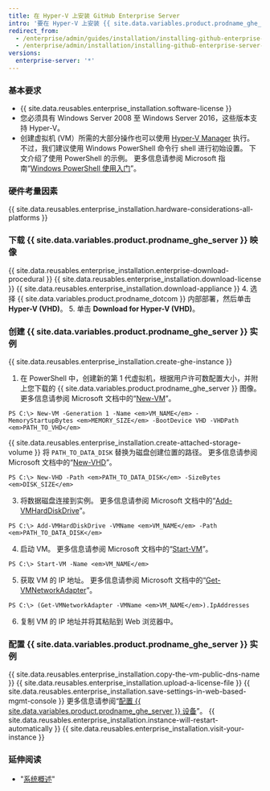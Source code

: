 ```yaml
---
title: 在 Hyper-V 上安装 GitHub Enterprise Server
intro: '要在 Hyper-V 上安装 {{ site.data.variables.product.prodname_ghe_server }}，您必须部署到运行 Windows Server 2008 至 Windows Server 2016 的机器上。'
redirect_from:
  - /enterprise/admin/guides/installation/installing-github-enterprise-on-hyper-v/
  - /enterprise/admin/installation/installing-github-enterprise-server-on-hyper-v
versions:
  enterprise-server: '*'
---
```


### 基本要求

- {{ site.data.reusables.enterprise_installation.software-license }}
- 您必须具有 Windows Server 2008 至 Windows Server 2016，这些版本支持 Hyper-V。
- 创建虚拟机 (VM）所需的大部分操作也可以使用 [Hyper-V Manager](https://docs.microsoft.com/en-us/windows-server/virtualization/hyper-v/manage/remotely-manage-hyper-v-hosts) 执行。 不过，我们建议使用 Windows PowerShell 命令行 shell 进行初始设置。 下文介绍了使用 PowerShell 的示例。 更多信息请参阅 Microsoft 指南“[Windows PowerShell 使用入门](https://docs.microsoft.com/en-us/powershell/scripting/getting-started/getting-started-with-windows-powershell?view=powershell-5.1)”。

### 硬件考量因素

{{ site.data.reusables.enterprise_installation.hardware-considerations-all-platforms }}

### 下载 {{ site.data.variables.product.prodname_ghe_server }} 映像

{{ site.data.reusables.enterprise_installation.enterprise-download-procedural }}
{{ site.data.reusables.enterprise_installation.download-license }}
{{ site.data.reusables.enterprise_installation.download-appliance }}
4. 选择 {{ site.data.variables.product.prodname_dotcom }} 内部部署，然后单击 **Hyper-V (VHD)**。
5. 单击 **Download for Hyper-V (VHD)**。

### 创建 {{ site.data.variables.product.prodname_ghe_server }} 实例

{{ site.data.reusables.enterprise_installation.create-ghe-instance }}

1. 在 PowerShell 中，创建新的第 1 代虚拟机，根据用户许可数配置大小，并附上您下载的 {{ site.data.variables.product.prodname_ghe_server }} 图像。 更多信息请参阅 Microsoft 文档中的“[New-VM](https://docs.microsoft.com/en-us/powershell/module/hyper-v/new-vm?view=win10-ps)”。
  ```shell
  PS C:\> New-VM -Generation 1 -Name <em>VM_NAME</em> -MemoryStartupBytes <em>MEMORY_SIZE</em> -BootDevice VHD -VHDPath <em>PATH_TO_VHD</em>  
  ```
{{ site.data.reusables.enterprise_installation.create-attached-storage-volume }} 将 `PATH_TO_DATA_DISK` 替换为磁盘创建位置的路径。 更多信息请参阅 Microsoft 文档中的“[New-VHD](https://docs.microsoft.com/en-us/powershell/module/hyper-v/new-vhd?view=win10-ps)”。
  ```shell
  PS C:\> New-VHD -Path <em>PATH_TO_DATA_DISK</em> -SizeBytes <em>DISK_SIZE</em>
  ```
3. 将数据磁盘连接到实例。 更多信息请参阅 Microsoft 文档中的“[Add-VMHardDiskDrive](https://docs.microsoft.com/en-us/powershell/module/hyper-v/add-vmharddiskdrive?view=win10-ps)”。
  ```shell
  PS C:\> Add-VMHardDiskDrive -VMName <em>VM_NAME</em> -Path <em>PATH_TO_DATA_DISK</em>
  ```
4. 启动 VM。 更多信息请参阅 Microsoft 文档中的“[Start-VM](https://docs.microsoft.com/en-us/powershell/module/hyper-v/start-vm?view=win10-ps)”。
  ```shell
  PS C:\> Start-VM -Name <em>VM_NAME</em>
  ```
5. 获取 VM 的 IP 地址。 更多信息请参阅 Microsoft 文档中的“[Get-VMNetworkAdapter](https://docs.microsoft.com/en-us/powershell/module/hyper-v/get-vmnetworkadapter?view=win10-ps)”。
  ```shell
  PS C:\> (Get-VMNetworkAdapter -VMName <em>VM_NAME</em>).IpAddresses
  ```
6. 复制 VM 的 IP 地址并将其粘贴到 Web 浏览器中。

### 配置 {{ site.data.variables.product.prodname_ghe_server }} 实例

{{ site.data.reusables.enterprise_installation.copy-the-vm-public-dns-name }}
{{ site.data.reusables.enterprise_installation.upload-a-license-file }}
{{ site.data.reusables.enterprise_installation.save-settings-in-web-based-mgmt-console }} 更多信息请参阅“[配置 {{ site.data.variables.product.prodname_ghe_server }} 设备](/enterprise/admin/guides/installation/configuring-the-github-enterprise-server-appliance)”。
{{ site.data.reusables.enterprise_installation.instance-will-restart-automatically }}
{{ site.data.reusables.enterprise_installation.visit-your-instance }}

### 延伸阅读

 - "[系统概述](/enterprise/admin/guides/installation/system-overview)"
